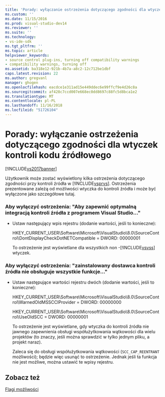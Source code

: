 ```yaml
---
title: 'Porady: wyłączanie ostrzeżenia dotyczącego zgodności dla wtyczek kontroli kodu źródłowego | Dokumentacja firmy Microsoft'
ms.custom: ''
ms.date: 11/15/2016
ms.prod: visual-studio-dev14
ms.reviewer: ''
ms.suite: ''
ms.technology:
- vs-ide-sdk
ms.tgt_pltfrm: ''
ms.topic: article
helpviewer_keywords:
- source control plug-ins, turning off compatibility warnings
- compatibility warnings, turning off
ms.assetid: ba318e12-921b-4b7a-a8c2-12c712be1dbf
caps.latest.revision: 22
ms.author: gregvanl
manager: ghogen
ms.openlocfilehash: eacdce1e311ad15e449ddec6e99ffcf9e4d26c8a
ms.sourcegitcommit: af428c7ccd007e668ec0dd8697c88fc5d8bca1e2
ms.translationtype: MT
ms.contentlocale: pl-PL
ms.lasthandoff: 11/16/2018
ms.locfileid: "51726104"
---
```

# <a name="how-to-turn-off-compatibility-warnings-for-source-control-plug-ins"></a>Porady: wyłączanie ostrzeżenia dotyczącego zgodności dla wtyczek kontroli kodu źródłowego
[!INCLUDE[vs2017banner](../includes/vs2017banner.md)]

Użytkownik może zostać wyświetlony kilka ostrzeżenia dotyczącego zgodności przy kontroli źródła w [!INCLUDE[vsprvs](../includes/vsprvs-md.md)]. Ostrzeżenia prezentowane zależą od możliwości wtyczka do kontroli źródła i może być wyłączone jako szczegółowe tutaj.  
  
### <a name="to-disable-the-warning-to-ensure-optimal-source-control-integration-with-visual-studio"></a>Aby wyłączyć ostrzeżenia: "Aby zapewnić optymalną integracją kontroli źródła z programem Visual Studio..."  
  
-   Ustaw następujący wpis rejestru (dodanie wartości, jeśli to konieczne):  
  
     HKEY_CURRENT_USER\Software\Microsoft\VisualStudio\8.0\SourceControl\DontDisplayCheckDotNETCompatible = DWORD: 00000001  
  
     To ostrzeżenie jest wyświetlane dla wszystkich non -[!INCLUDE[vsvss](../includes/vsvss-md.md)] wtyczek.  
  
### <a name="to-disable-the-warning-the-installed-source-control-provider-does-not-support-all-the-capabilities"></a>Aby wyłączyć ostrzeżenia: "zainstalowany dostawca kontroli źródła nie obsługuje wszystkie funkcje..."  
  
-   Ustaw następujące wartości rejestru dwóch (dodanie wartości, jeśli to konieczne):  
  
     HKEY_CURRENT_USER\Software\Microsoft\VisualStudio\8.0\SourceControl\WarnedOldMSSCCIProvider = DWORD: 00000000  
  
     HKEY_CURRENT_USER\Software\Microsoft\VisualStudio\8.0\SourceControl\UseOldSCC = DWORD: 00000001  
  
     To ostrzeżenie jest wyświetlane, gdy wtyczka do kontroli źródła nie jawnego zapewnienia obsługi współużytkowania wątkowości dla wielu projektów (to znaczy, jeśli można sprawdzić w tylko jednym pliku, a projekt naraz).  
  
     Zaleca się do obsługi współużytkowania wątkowości (`SCC_CAP_REENTRANT` możliwości); będzie więc usunąć to ostrzeżenie. Jednak jeśli ta funkcja nie jest możliwe, można ustawić te wpisy rejestru.  
  
## <a name="see-also"></a>Zobacz też  
 [Flagi możliwości](../extensibility/capability-flags.md)


